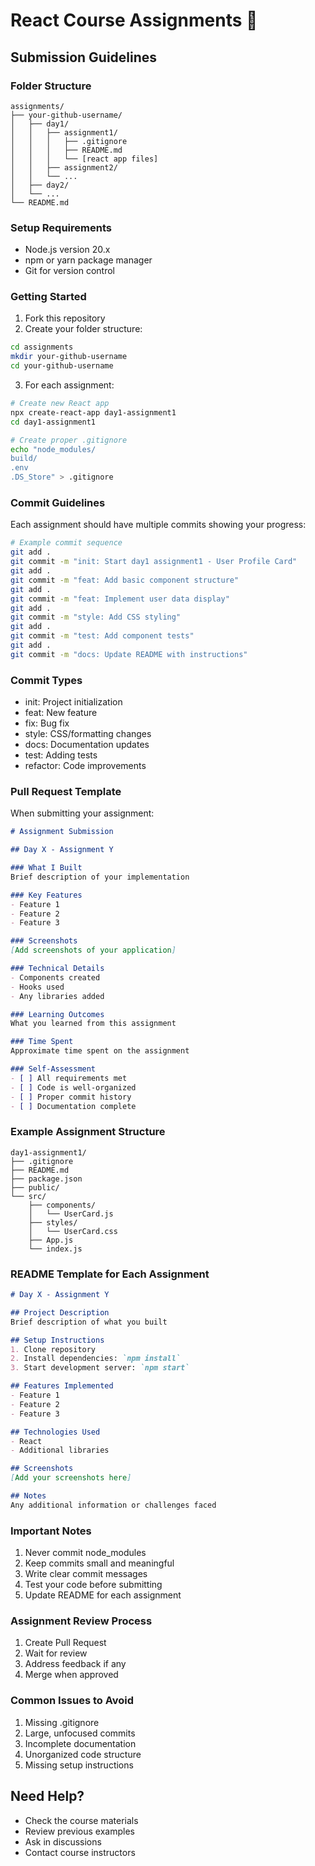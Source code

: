 # React Course Assignments 📝

## Submission Guidelines

### Folder Structure
```
assignments/
├── your-github-username/
│   ├── day1/
│   │   ├── assignment1/
│   │   │   ├── .gitignore
│   │   │   ├── README.md
│   │   │   └── [react app files]
│   │   ├── assignment2/
│   │   └── ...
│   ├── day2/
│   └── ...
└── README.md
```

### Setup Requirements
- Node.js version 20.x
- npm or yarn package manager
- Git for version control

### Getting Started
1. Fork this repository
2. Create your folder structure:
```bash
cd assignments
mkdir your-github-username
cd your-github-username
```

3. For each assignment:
```bash
# Create new React app
npx create-react-app day1-assignment1
cd day1-assignment1

# Create proper .gitignore
echo "node_modules/
build/
.env
.DS_Store" > .gitignore
```

### Commit Guidelines
Each assignment should have multiple commits showing your progress:

```bash
# Example commit sequence
git add .
git commit -m "init: Start day1 assignment1 - User Profile Card"
git add .
git commit -m "feat: Add basic component structure"
git add .
git commit -m "feat: Implement user data display"
git add .
git commit -m "style: Add CSS styling"
git add .
git commit -m "test: Add component tests"
git add .
git commit -m "docs: Update README with instructions"
```

### Commit Types
- init: Project initialization
- feat: New feature
- fix: Bug fix
- style: CSS/formatting changes
- docs: Documentation updates
- test: Adding tests
- refactor: Code improvements

### Pull Request Template
When submitting your assignment:

```markdown
# Assignment Submission

## Day X - Assignment Y

### What I Built
Brief description of your implementation

### Key Features
- Feature 1
- Feature 2
- Feature 3

### Screenshots
[Add screenshots of your application]

### Technical Details
- Components created
- Hooks used
- Any libraries added

### Learning Outcomes
What you learned from this assignment

### Time Spent
Approximate time spent on the assignment

### Self-Assessment
- [ ] All requirements met
- [ ] Code is well-organized
- [ ] Proper commit history
- [ ] Documentation complete
```

### Example Assignment Structure
```
day1-assignment1/
├── .gitignore
├── README.md
├── package.json
├── public/
└── src/
    ├── components/
    │   └── UserCard.js
    ├── styles/
    │   └── UserCard.css
    ├── App.js
    └── index.js
```

### README Template for Each Assignment
```markdown
# Day X - Assignment Y

## Project Description
Brief description of what you built

## Setup Instructions
1. Clone repository
2. Install dependencies: `npm install`
3. Start development server: `npm start`

## Features Implemented
- Feature 1
- Feature 2
- Feature 3

## Technologies Used
- React
- Additional libraries

## Screenshots
[Add your screenshots here]

## Notes
Any additional information or challenges faced
```

### Important Notes
1. Never commit node_modules
2. Keep commits small and meaningful
3. Write clear commit messages
4. Test your code before submitting
5. Update README for each assignment

### Assignment Review Process
1. Create Pull Request
2. Wait for review
3. Address feedback if any
4. Merge when approved

### Common Issues to Avoid
1. Missing .gitignore
2. Large, unfocused commits
3. Incomplete documentation
4. Unorganized code structure
5. Missing setup instructions

## Need Help?
- Check the course materials
- Review previous examples
- Ask in discussions
- Contact course instructors 